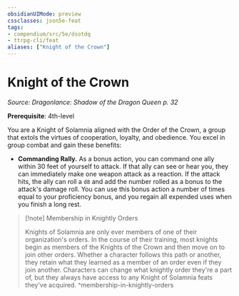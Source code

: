 ```yaml
---
obsidianUIMode: preview
cssclasses: json5e-feat
tags:
- compendium/src/5e/dsotdq
- ttrpg-cli/feat
aliases: ["Knight of the Crown"]
---
```

# Knight of the Crown
*Source: Dragonlance: Shadow of the Dragon Queen p. 32*  

**Prerequisite**: 4th-level

You are a Knight of Solamnia aligned with the Order of the Crown, a group that extols the virtues of cooperation, loyalty, and obedience. You excel in group combat and gain these benefits:

- **Commanding Rally.** As a bonus action, you can command one ally within 30 feet of yourself to attack. If that ally can see or hear you, they can immediately make one weapon attack as a reaction. If the attack hits, the ally can roll a `d8` and add the number rolled as a bonus to the attack's damage roll. You can use this bonus action a number of times equal to your proficiency bonus, and you regain all expended uses when you finish a long rest.  

> [!note] Membership in Knightly Orders
> 
> Knights of Solamnia are only ever members of one of their organization's orders. In the course of their training, most knights begin as members of the Knights of the Crown and then move on to join other orders. Whether a character follows this path or another, they retain what they learned as a member of an order even if they join another. Characters can change what knightly order they're a part of, but they always have access to any Knight of Solamnia feats they've acquired.
^membership-in-knightly-orders